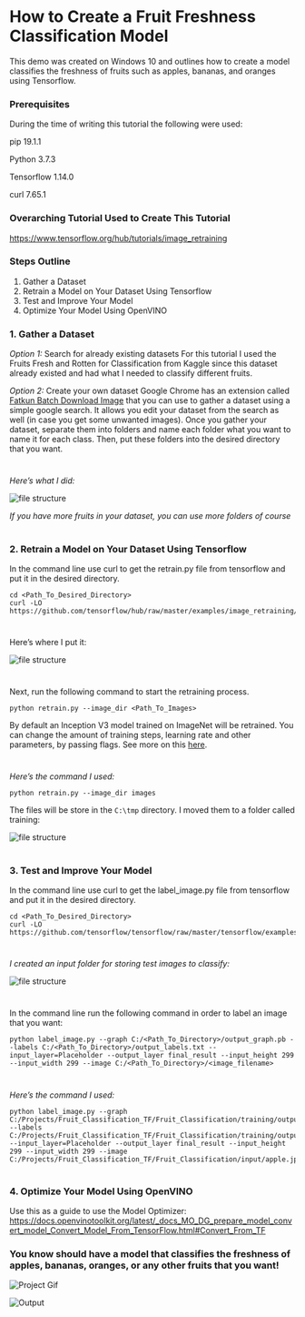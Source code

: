 # How to Create a Fruit Freshness Classification Model

This demo was created on Windows 10 and outlines how to create a model classifies the freshness of fruits such as apples, bananas, and oranges using Tensorflow.

### Prerequisites

During the time of writing this tutorial the following were used:

pip 19.1.1

Python 3.7.3

Tensorflow 1.14.0

curl 7.65.1


### Overarching Tutorial Used to Create This Tutorial

https://www.tensorflow.org/hub/tutorials/image_retraining

### Steps Outline
1.	Gather a Dataset
2.	Retrain a Model on Your Dataset Using Tensorflow
3.	Test and Improve Your Model
4.	Optimize Your Model Using OpenVINO

### 1. Gather a Dataset

*Option 1:* Search for already existing datasets
For this tutorial I used the Fruits Fresh and Rotten for Classification from Kaggle since this dataset already existed and had what I needed to classify different fruits.

*Option 2:* Create your own dataset
Google Chrome has an extension called [Fatkun Batch Download Image](https://chrome.google.com/webstore/detail/fatkun-batch-download-ima/nnjjahlikiabnchcpehcpkdeckfgnohf?hl=en) that you can use to gather a dataset using a simple google search. It allows you edit your dataset from the search as well (in case you get some unwanted images).
Once you gather your dataset, separate them into folders and name each folder what you want to name it for each class. Then, put these folders into the desired directory that you want. 

# 
*Here’s what I did:*

![file structure][image 1]
 
*If you have more fruits in your dataset, you can use more folders of course*
# 


### 2. Retrain a Model on Your Dataset Using Tensorflow

In the command line use curl to get the retrain.py file from tensorflow and put it in the desired directory.

```
cd <Path_To_Desired_Directory>
curl -LO https://github.com/tensorflow/hub/raw/master/examples/image_retraining/retrain.py
```

# 
Here’s where I put it:
 
![file structure][image 2]
# 

Next, run the following command to start the retraining process.
```
python retrain.py --image_dir <Path_To_Images>
```

By default an Inception V3 model trained on ImageNet will be retrained. You can change the amount of training steps, learning rate and other parameters, by passing flags. See more on this [here](https://www.tensorflow.org/hub/tutorials/image_retraining).

# 
*Here’s the command I used:*
```
python retrain.py --image_dir images
```

The files will be store in the ```C:\tmp``` directory. I moved them to a folder called training:

![file structure][image 3]
# 
 
### 3. Test and Improve Your Model

In the command line use curl to get the label_image.py file from tensorflow and put it in the desired directory.
```
cd <Path_To_Desired_Directory>
curl -LO https://github.com/tensorflow/tensorflow/raw/master/tensorflow/examples/label_image/label_image.py
```

# 
*I created an input folder for storing test images to classify:*

![file structure][image 4]
# 
 
In the command line run the following command in order to label an image that you want:

```
python label_image.py --graph C:/<Path_To_Directory>/output_graph.pb --labels C:/<Path_To_Directory>/output_labels.txt --input_layer=Placeholder --output_layer final_result --input_height 299 --input_width 299 --image C:/<Path_To_Directory>/<image_filename>
```

# 
*Here’s the command I used:*
```
python label_image.py --graph C:/Projects/Fruit_Classification_TF/Fruit_Classification/training/output_graph.pb --labels C:/Projects/Fruit_Classification_TF/Fruit_Classification/training/output_labels.txt --input_layer=Placeholder --output_layer final_result --input_height 299 --input_width 299 --image C:/Projects/Fruit_Classification_TF/Fruit_Classification/input/apple.jpg
```
# 

### 4. Optimize Your Model Using OpenVINO
Use this as a guide to use the Model Optimizer:
https://docs.openvinotoolkit.org/latest/_docs_MO_DG_prepare_model_convert_model_Convert_Model_From_TensorFlow.html#Convert_From_TF


### You know should have a model that classifies the freshness of apples, bananas, oranges, or any other fruits that you want!

![Project Gif][image 5]

![Output][image 6]

[image 1]: README_Pictures/1.png
[image 2]: README_Pictures/2.png
[image 3]: README_Pictures/3.png
[image 4]: README_Pictures/4.png
[image 5]: README_Pictures/project_finished.gif
[image 6]: README_Pictures/5.png


